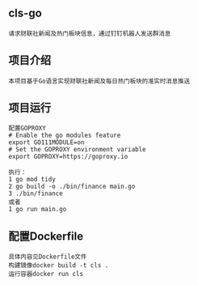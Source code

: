 ## cls-go
    请求财联社新闻及热门板块信息，通过钉钉机器人发送群消息

## 项目介绍
    本项目基于Go语言实现财联社新闻及每日热门板块的准实时消息推送

## 项目运行
    
    配置GOPROXY
    # Enable the go modules feature
    export GO111MODULE=on
    # Set the GOPROXY environment variable
    export GOPROXY=https://goproxy.io
  
    执行：
    1 go mod tidy
    2 go build -o ./bin/finance main.go 
    3 ./bin/finance
    或者
    1 go run main.go

## 配置Dockerfile
    具体内容见Dockerfile文件
    构建镜像docker build -t cls .
    运行容器docker run cls
